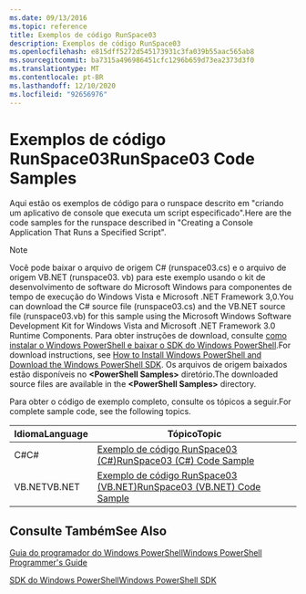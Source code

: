 ```yaml
---
ms.date: 09/13/2016
ms.topic: reference
title: Exemplos de código RunSpace03
description: Exemplos de código RunSpace03
ms.openlocfilehash: e815dff5272d545173931c3fa039b55aac565ab8
ms.sourcegitcommit: ba7315a496986451cfc1296b659d73ea2373d3f0
ms.translationtype: MT
ms.contentlocale: pt-BR
ms.lasthandoff: 12/10/2020
ms.locfileid: "92656976"
---
```

# <a name="runspace03-code-samples"></a><span data-ttu-id="c8036-103">Exemplos de código RunSpace03</span><span class="sxs-lookup"><span data-stu-id="c8036-103">RunSpace03 Code Samples</span></span>

<span data-ttu-id="c8036-104">Aqui estão os exemplos de código para o runspace descrito em "criando um aplicativo de console que executa um script especificado".</span><span class="sxs-lookup"><span data-stu-id="c8036-104">Here are the code samples for the runspace described in "Creating a Console Application That Runs a Specified Script".</span></span>

> [!NOTE]
> <span data-ttu-id="c8036-105">Você pode baixar o arquivo de origem C# (runspace03.cs) e o arquivo de origem VB.NET (runspace03. vb) para este exemplo usando o kit de desenvolvimento de software do Microsoft Windows para componentes de tempo de execução do Windows Vista e Microsoft .NET Framework 3,0.</span><span class="sxs-lookup"><span data-stu-id="c8036-105">You can download the C# source file (runspace03.cs) and the VB.NET source file (runspace03.vb) for this sample using the Microsoft Windows Software Development Kit for Windows Vista and Microsoft .NET Framework 3.0 Runtime Components.</span></span> <span data-ttu-id="c8036-106">Para obter instruções de download, consulte [como instalar o Windows PowerShell e baixar o SDK do Windows PowerShell](/powershell/scripting/developer/installing-the-windows-powershell-sdk).</span><span class="sxs-lookup"><span data-stu-id="c8036-106">For download instructions, see [How to Install Windows PowerShell and Download the Windows PowerShell SDK](/powershell/scripting/developer/installing-the-windows-powershell-sdk).</span></span>
> <span data-ttu-id="c8036-107">Os arquivos de origem baixados estão disponíveis no **\<PowerShell Samples>** diretório.</span><span class="sxs-lookup"><span data-stu-id="c8036-107">The downloaded source files are available in the **\<PowerShell Samples>** directory.</span></span>

<span data-ttu-id="c8036-108">Para obter o código de exemplo completo, consulte os tópicos a seguir.</span><span class="sxs-lookup"><span data-stu-id="c8036-108">For complete sample code, see the following topics.</span></span>

| <span data-ttu-id="c8036-109">Idioma</span><span class="sxs-lookup"><span data-stu-id="c8036-109">Language</span></span> |                                 <span data-ttu-id="c8036-110">Tópico</span><span class="sxs-lookup"><span data-stu-id="c8036-110">Topic</span></span>                                 |
| -------- | --------------------------------------------------------------------- |
| <span data-ttu-id="c8036-111">C#</span><span class="sxs-lookup"><span data-stu-id="c8036-111">C#</span></span>       | [<span data-ttu-id="c8036-112">Exemplo de código RunSpace03 (C#)</span><span class="sxs-lookup"><span data-stu-id="c8036-112">RunSpace03 (C#) Code Sample</span></span>](./runspace03-csharp-code-sample.md)     |
| <span data-ttu-id="c8036-113">VB.NET</span><span class="sxs-lookup"><span data-stu-id="c8036-113">VB.NET</span></span>   | [<span data-ttu-id="c8036-114">Exemplo de código RunSpace03 (VB.NET)</span><span class="sxs-lookup"><span data-stu-id="c8036-114">RunSpace03 (VB.NET) Code Sample</span></span>](./runspace03-vb-net-code-sample.md) |

## <a name="see-also"></a><span data-ttu-id="c8036-115">Consulte Também</span><span class="sxs-lookup"><span data-stu-id="c8036-115">See Also</span></span>

[<span data-ttu-id="c8036-116">Guia do programador do Windows PowerShell</span><span class="sxs-lookup"><span data-stu-id="c8036-116">Windows PowerShell Programmer's Guide</span></span>](./windows-powershell-programmer-s-guide.md)

[<span data-ttu-id="c8036-117">SDK do Windows PowerShell</span><span class="sxs-lookup"><span data-stu-id="c8036-117">Windows PowerShell SDK</span></span>](../windows-powershell-reference.md)
